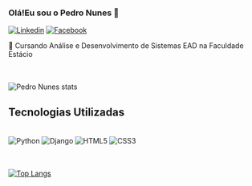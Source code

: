 ### Olá!Eu sou o Pedro Nunes 👋

[![Linkedin](https://img.shields.io/badge/LinkedIn-0077B5?style=for-the-badge&logo=linkedin&logoColor=white)](https://www.linkedin.com/in/pedro-henrique-b497212a0/)
[![Facebook](https://img.shields.io/badge/Facebook-1877F2?style=for-the-badge&logo=facebook&logoColor=white)](https://www.facebook.com/pedro.nunes.92351)

📙 Cursando Análise e Desenvolvimento de Sistemas EAD na Faculdade Estácio

<br></br>
![Pedro Nunes stats](https://github-readme-stats.vercel.app/api?username=PedroNunesBH&show_icons=true&theme=dark)

## Tecnologias Utilizadas

<div style="display: inline_block"><br/>
  <img align="center" alt="Python" src="https://img.shields.io/badge/Python-14354C?style=for-the-badge&logo=python&logoColor=white"/>
  <img align="center" alt="Django" src="https://img.shields.io/badge/Django-092E20?style=for-the-badge&logo=django&logoColor=white"/>
  <img align="center" alt="HTML5" src="https://img.shields.io/badge/HTML5-E34F26?style=for-the-badge&logo=html5&logoColor=white"/>
  <img align="center" alt="CSS3" src="https://img.shields.io/badge/CSS3-1572B6?style=for-the-badge&logo=css3&logoColor=white"/>
</div>

<br></br>
[![Top Langs](https://github-readme-stats.vercel.app/api/top-langs/?username=PedroNunesBH&layout=pie)]()


